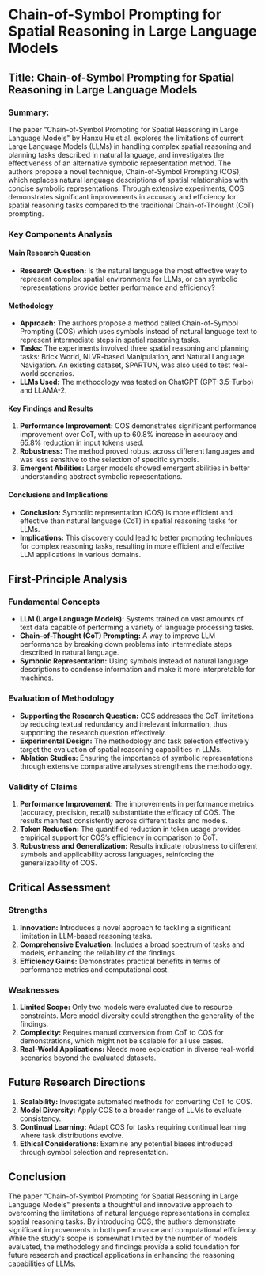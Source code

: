 # Chain-of-Symbol Prompting for Spatial Reasoning in Large Language Models

## Title: Chain-of-Symbol Prompting for Spatial Reasoning in Large Language Models

### Summary:
The paper "Chain-of-Symbol Prompting for Spatial Reasoning in Large Language Models" by Hanxu Hu et al. explores the limitations of current Large Language Models (LLMs) in handling complex spatial reasoning and planning tasks described in natural language, and investigates the effectiveness of an alternative symbolic representation method. The authors propose a novel technique, Chain-of-Symbol Prompting (COS), which replaces natural language descriptions of spatial relationships with concise symbolic representations. Through extensive experiments, COS demonstrates significant improvements in accuracy and efficiency for spatial reasoning tasks compared to the traditional Chain-of-Thought (CoT) prompting.

### Key Components Analysis

#### Main Research Question
- **Research Question:** Is the natural language the most effective way to represent complex spatial environments for LLMs, or can symbolic representations provide better performance and efficiency?

#### Methodology
- **Approach:** The authors propose a method called Chain-of-Symbol Prompting (COS) which uses symbols instead of natural language text to represent intermediate steps in spatial reasoning tasks.
- **Tasks:** The experiments involved three spatial reasoning and planning tasks: Brick World, NLVR-based Manipulation, and Natural Language Navigation. An existing dataset, SPARTUN, was also used to test real-world scenarios.
- **LLMs Used:** The methodology was tested on ChatGPT (GPT-3.5-Turbo) and LLAMA-2.

#### Key Findings and Results
1. **Performance Improvement:** COS demonstrates significant performance improvement over CoT, with up to 60.8% increase in accuracy and 65.8% reduction in input tokens used.
2. **Robustness:** The method proved robust across different languages and was less sensitive to the selection of specific symbols.
3. **Emergent Abilities:** Larger models showed emergent abilities in better understanding abstract symbolic representations.

#### Conclusions and Implications
- **Conclusion:** Symbolic representation (COS) is more efficient and effective than natural language (CoT) in spatial reasoning tasks for LLMs.
- **Implications:** This discovery could lead to better prompting techniques for complex reasoning tasks, resulting in more efficient and effective LLM applications in various domains.

## First-Principle Analysis

### Fundamental Concepts
- **LLM (Large Language Models):** Systems trained on vast amounts of text data capable of performing a variety of language processing tasks.
- **Chain-of-Thought (CoT) Prompting:** A way to improve LLM performance by breaking down problems into intermediate steps described in natural language.
- **Symbolic Representation:** Using symbols instead of natural language descriptions to condense information and make it more interpretable for machines.

### Evaluation of Methodology
- **Supporting the Research Question:** COS addresses the CoT limitations by reducing textual redundancy and irrelevant information, thus supporting the research question effectively.
- **Experimental Design:** The methodology and task selection effectively target the evaluation of spatial reasoning capabilities in LLMs.
- **Ablation Studies:** Ensuring the importance of symbolic representations through extensive comparative analyses strengthens the methodology.

### Validity of Claims
1. **Performance Improvement:** The improvements in performance metrics (accuracy, precision, recall) substantiate the efficacy of COS. The results manifest consistently across different tasks and models.
2. **Token Reduction:** The quantified reduction in token usage provides empirical support for COS’s efficiency in comparison to CoT.
3. **Robustness and Generalization:** Results indicate robustness to different symbols and applicability across languages, reinforcing the generalizability of COS.

## Critical Assessment

### Strengths
1. **Innovation:** Introduces a novel approach to tackling a significant limitation in LLM-based reasoning tasks.
2. **Comprehensive Evaluation:** Includes a broad spectrum of tasks and models, enhancing the reliability of the findings.
3. **Efficiency Gains:** Demonstrates practical benefits in terms of performance metrics and computational cost.

### Weaknesses
1. **Limited Scope:** Only two models were evaluated due to resource constraints. More model diversity could strengthen the generality of the findings.
2. **Complexity:** Requires manual conversion from CoT to COS for demonstrations, which might not be scalable for all use cases.
3. **Real-World Applications:** Needs more exploration in diverse real-world scenarios beyond the evaluated datasets.

## Future Research Directions
1. **Scalability:** Investigate automated methods for converting CoT to COS.
2. **Model Diversity:** Apply COS to a broader range of LLMs to evaluate consistency.
3. **Continual Learning:** Adapt COS for tasks requiring continual learning where task distributions evolve.
4. **Ethical Considerations:** Examine any potential biases introduced through symbol selection and representation.

## Conclusion
The paper "Chain-of-Symbol Prompting for Spatial Reasoning in Large Language Models" presents a thoughtful and innovative approach to overcoming the limitations of natural language representations in complex spatial reasoning tasks. By introducing COS, the authors demonstrate significant improvements in both performance and computational efficiency. While the study's scope is somewhat limited by the number of models evaluated, the methodology and findings provide a solid foundation for future research and practical applications in enhancing the reasoning capabilities of LLMs.